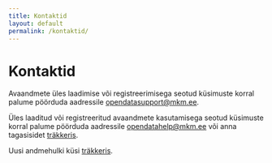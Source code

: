 ```yaml
---
title: Kontaktid
layout: default
permalink: /kontaktid/
---
```

# Kontaktid

Avaandmete üles laadimise või registreerimisega seotud küsimuste korral palume pöörduda aadressile opendatasupport@mkm.ee.

Üles laaditud või registreeritud avaandmete kasutamisega seotud küsimuste korral palume pöörduda aadressile opendatahelp@mkm.ee või anna tagasisidet [träkkeris](https://github.com/okestonia/opendata-issue-tracker/issues).

Uusi andmehulki küsi [träkkeris](https://github.com/okestonia/opendata-issue-tracker/issues).
